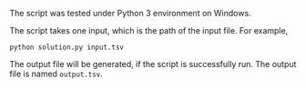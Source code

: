 The script was tested under Python 3 environment on Windows.

The script takes one input, which is the path of the input file. For example,

`python solution.py input.tsv`

The output file will be generated, if the script is successfully run. The output file is named `output.tsv`. 